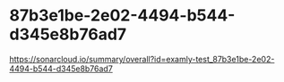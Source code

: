# 87b3e1be-2e02-4494-b544-d345e8b76ad7
https://sonarcloud.io/summary/overall?id=examly-test_87b3e1be-2e02-4494-b544-d345e8b76ad7
